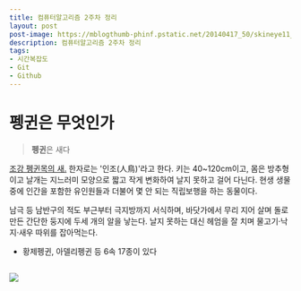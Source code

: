 ```yaml
---
title: 컴퓨터알고리즘 2주차 정리
layout: post
post-image: https://mblogthumb-phinf.pstatic.net/20140417_50/skineye11_1397707857159Xd00q_JPEG/naver_com_20140417_130214.jpg?type=w2
description: 컴퓨터알고리즘 2주차 정리
tags:
- 시간복잡도
- Git
- Github
---
```


# 펭귄은 무엇인가
>**펭귄**은 새다

<u>조강 펭귄목의 새.</u> 한자로는 '인조(人鳥)'라고 한다. 키는 40~120cm이고, 몸은 방추형이고 날개는 지느러미 모양으로 짧고 작게 변화하여 날지 못하고 걸어 다닌다. 현생 생물 중에 인간을 포함한 유인원들과 더불어 몇 안 되는 직립보행을 하는 동물이다.

남극 등 남반구의 적도 부근부터 극지방까지 서식하며, 바닷가에서 무리 지어 살며 돌로 만든 간단한 둥지에 두세 개의 알을 낳는다. 날지 못하는 대신 헤엄을 잘 치며 물고기·낙지·새우 따위를 잡아먹는다. 

- 황제펭귄, 아델리펭귄 등 6속 17종이 있다

 ![](https://ww.namu.la/s/91372f442eecd338ac9133706e272f0617405e0e647c72400b2854f7ee8c0688f5611d44aca4955aec4bd2c7e1d2c5a2a3da5167f5cf32a7bc21ccc8863149cd74638c29208320666ade8592c22deceb9b52a1f98e319b0537ba593bfa1669f7)
---


